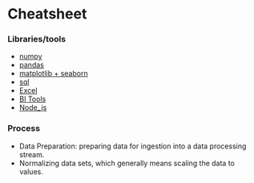 # Cheatsheet

### Libraries/tools
- [numpy](https://github.com/dhirajmahato/Cheatsheet/blob/ca0b7c087938ed5e03d129c1d3baaecbdbea7ab2/01_numpy.md)
- [pandas](https://github.com/dhirajmahato/Cheatsheet/blob/864610f2be5cd86fdbf310e85297b305d0d89cc4/02_pandas.md)
- [matplotlib + seaborn](https://github.com/dhirajmahato/Cheatsheet/blob/32569b979673f6365cbad520cbbb1185e7dec09c/03_Matplotlib%2BSeaborn.md)
- [sql](https://github.com/dhirajmahato/Cheatsheet/blob/32569b979673f6365cbad520cbbb1185e7dec09c/04_SQL.md)
- [Excel](https://github.com/dhirajmahato/Cheatsheet/blob/32569b979673f6365cbad520cbbb1185e7dec09c/05_excel.md)
- [BI Tools](https://github.com/dhirajmahato/Cheatsheet/blob/32569b979673f6365cbad520cbbb1185e7dec09c/06_BI_Tools.md)
- [Node_js]()

### Process
- Data Preparation: preparing data for ingestion into a data processing stream.
- Normalizing data sets, which generally means scaling the data to values.
